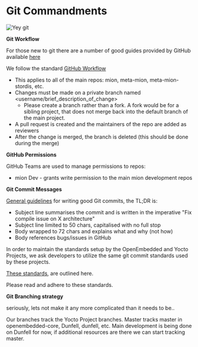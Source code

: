 # Git Commandments

![Yey git](https://imgs.xkcd.com/comics/git.png  "git")

**Git Workflow**

For those new to git there are a number of good guides provided by GitHub available [here](https://guides.github.com/)

We follow the standard [GitHub Workflow](https://guides.github.com/introduction/flow/)
- This applies to all of the main repos: mion, meta-mion, meta-mion-stordis, etc.
- Changes must be made on a private branch named <username/brief_description_of_change>
    * Please create a branch rather than a fork. A fork would be for a sibling project, that does not merge back into the default branch of the main project.
- A pull request is created and the maintainers of the repo are added as reviewers
- After the change is merged, the branch is deleted (this should be done during the merge)

**GitHub Permissions**

GitHub Teams are used to manage permissions to repos:

- mion Dev - grants write permission to the main mion development repos

**Git Commit Messages** 

[General guidelines](https://chris.beams.io/posts/git-commit/#seven-rules) for writing good Git commits, the TL;DR is:
- Subject line summarises the commit and is written in the imperative "Fix compile issue on X architecture"
- Subject line limited to 50 chars, capitalised with no full stop
- Body wrapped to 72 chars and explains what and why (not how)
- Body references bugs/issues in GitHub

In order to maintain the standards setup by the OpenEmbedded and Yocto Projects, we ask developers to utilize the same git commit standards used by these projects.

[These standards](http://www.openembedded.org/wiki/Commit_Patch_Message_Guidelines), are outlined here.

Please read and adhere to these standards.

**Git Branching strategy**

seriously, lets not make it any more complicated than it needs to be.. 

Our branches track the Yocto Project branches. Master tracks master in openembedded-core, Dunfell, dunfell, etc. Main development is being done on Dunfell for now, if additional resources are there we can start tracking master.
